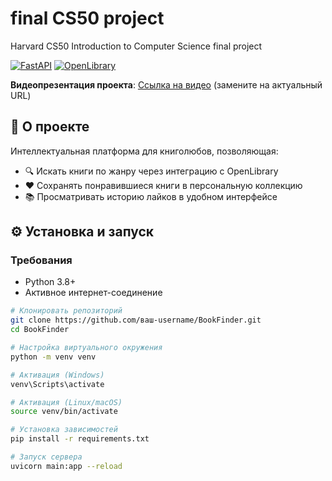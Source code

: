 # final CS50 project
Harvard CS50 Introduction to Computer Science final project

[![FastAPI](https://img.shields.io/badge/FastAPI-009688?logo=fastapi&logoColor=white)](https://fastapi.tiangolo.com/)
[![OpenLibrary](https://img.shields.io/badge/OpenLibrary-FFC107?logo=openlibrary&logoColor=black)](https://openlibrary.org/)

**Видеопрезентация проекта**: [Ссылка на видео](ВАША_ССЫЛКА_НА_ВИДЕО) (замените на актуальный URL)

## 🚀 О проекте
Интеллектуальная платформа для книголюбов, позволяющая:
- 🔍 Искать книги по жанру через интеграцию с OpenLibrary
- ❤️ Сохранять понравившиеся книги в персональную коллекцию
- 📚 Просматривать историю лайков в удобном интерфейсе

## ⚙️ Установка и запуск

### Требования
- Python 3.8+
- Активное интернет-соединение

```bash
# Клонировать репозиторий
git clone https://github.com/ваш-username/BookFinder.git
cd BookFinder

# Настройка виртуального окружения
python -m venv venv

# Активация (Windows)
venv\Scripts\activate

# Активация (Linux/macOS)
source venv/bin/activate

# Установка зависимостей
pip install -r requirements.txt

# Запуск сервера
uvicorn main:app --reload